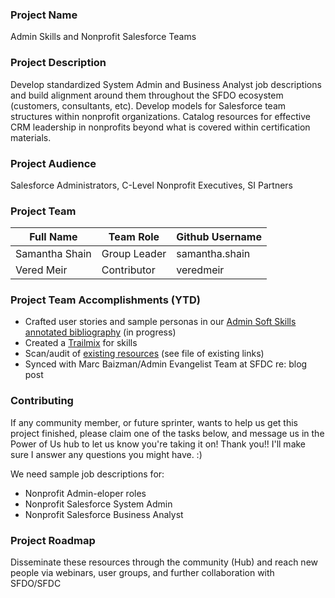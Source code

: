 ### Project Name
Admin Skills and Nonprofit Salesforce Teams

### Project Description
Develop standardized System Admin and Business Analyst job descriptions and build alignment around them throughout the SFDO ecosystem (customers, consultants, etc). Develop models for Salesforce team structures within nonprofit organizations. Catalog resources for effective CRM leadership in nonprofits beyond what is covered within certification materials. 

### Project Audience
Salesforce Administrators, C-Level Nonprofit Executives, SI Partners

### Project Team

Full Name | Team Role | Github Username
------------ | ------------- | ------------- |
Samantha Shain | Group Leader | samantha.shain
Vered Meir | Contributor | veredmeir 

### Project Team Accomplishments (YTD)

* Crafted user stories and sample personas in our [Admin Soft Skills annotated bibliography](https://docs.google.com/document/d/1Zm7H5ItAS-UZC8IVvlzNYG_ZV3QXkP4FAC-C9IILP4Q/edit) (in progress)
* Created a [Trailmix](https://trailhead.salesforce.com/users/0055000000614D0AAI/trailmixes/admin-soft-skills) for skills
* Scan/audit of [existing resources](https://docs.google.com/spreadsheets/d/1BYHMNdWDvHSsSPD-JUCSUsXztO8h72AW5P3aF-N4VxQ/edit#gid=0) (see file of existing links)
* Synced with Marc Baizman/Admin Evangelist Team at SFDC re: blog post

### Contributing

If any community member, or future sprinter, wants to help us get this project finished, please claim one of the tasks below, and message us in the Power of Us hub to let us know you're taking it on! Thank you!! I'll make sure I answer any questions you might have. :)

We need sample job descriptions for:
* Nonprofit Admin-eloper roles
* Nonprofit Salesforce System Admin
* Nonprofit Salesforce Business Analyst

### Project Roadmap
Disseminate these resources through the community (Hub) and reach new people via webinars, user groups, and further collaboration with SFDO/SFDC
